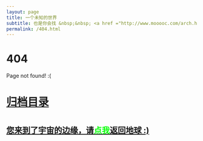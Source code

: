 ```yaml
---
layout: page
title: 一个未知的世界
subtitle: 也是你会找 &nbsp;&nbsp; <a href ="http://www.mooooc.com/arch.html">架构</a>&nbsp;&nbsp; <a href ="http://www.mooooc.com/life.html">生活故事</a>&nbsp;&nbsp; <a href ="http://www.mooooc.com/jvm.html">JVM</a>&nbsp;&nbsp; <a href ="http://www.mooooc.com/spring-boot.html">Spring Boot</a>&nbsp;&nbsp; <a href ="http://www.mooooc.com/spring-cloud.html">Spring Cloud</a>
permalink: /404.html
---
```


# 404

Page not found! :(

<h1><a href ="http://www.mooooc.com/archives.html">归档目录</a><h1>

<h2><a href="http://www.mooooc.com/archives.html">您来到了宇宙的边缘，请<span style="color:#00FF00">点我</span>返回地球 :)</a></h2>

